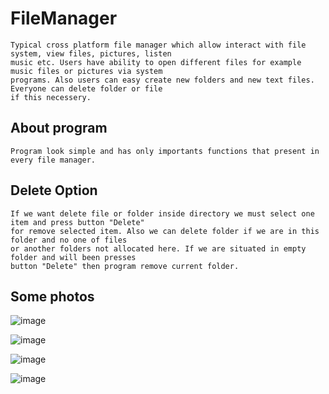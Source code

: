 # FileManager

```
Typical cross platform file manager which allow interact with file system, view files, pictures, listen 
music etc. Users have ability to open different files for example music files or pictures via system 
programs. Also users can easy create new folders and new text files. Everyone can delete folder or file
if this necessery.
```

## About program

```
Program look simple and has only importants functions that present in every file manager.
```

## Delete Option

```
If we want delete file or folder inside directory we must select one item and press button "Delete"
for remove selected item. Also we can delete folder if we are in this folder and no one of files 
or another folders not allocated here. If we are situated in empty folder and will been presses 
button "Delete" then program remove current folder.
```

## Some photos

![image](https://user-images.githubusercontent.com/36791929/40862743-232210e6-65f6-11e8-997e-fb86ab7c462a.png)

![image](https://user-images.githubusercontent.com/36791929/40862766-38f1319a-65f6-11e8-8fbb-b68c7bf4943c.png)

![image](https://user-images.githubusercontent.com/36791929/40862794-50434798-65f6-11e8-91e4-ff436bc28868.png)

![image](https://user-images.githubusercontent.com/36791929/40862872-88e6055e-65f6-11e8-9f6f-eddb9aeca370.png)



